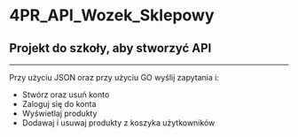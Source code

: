 # 4PR_API_Wozek_Sklepowy

## Projekt do szkoły, aby stworzyć API
---
Przy użyciu JSON oraz przy użyciu GO wyślij zapytania i:
- Stwórz oraz usuń konto
- Zaloguj się do konta
- Wyświetlaj produkty
- Dodawaj i usuwaj produkty z koszyka użytkowników
